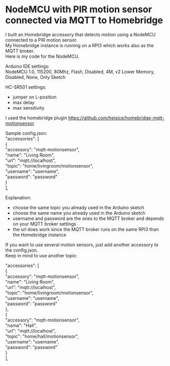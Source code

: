 # NodeMCU with PIR motion sensor connected via MQTT to Homebridge
I built an Homebridge accessory that detects motion using a NodeMCU connected to a PIR motion sensor.  
My Homebridge instance is running on a RPI3 which works also as the MQTT broker.  
Here is my code for the NodeMCU. 

Arduino IDE settings:  
NodeMCU 1.0, 115200, 80Mhz, Flash, Disabled, 4M, v2 Lower Memory, Disabled, None, Only Sketch  
  
HC-SR501 settings:
- jumper on L-position  
- max delay  
- max sensitivity 

I used the homebridge plugin https://github.com/heisice/homebridge-mqtt-motionsensor

Sample config.json:  
"accessories": [  
	{  
        		"accessory": "mqtt-motionsensor",  
    		"name": "Living Room",  
    		"url": "mqtt://localhost",  
    		"topic": "home/livingroom/motionsensor",  
    		"username": "username",  
    		"password": "password"  
  	}  
],  
  
Explanation:  
- choose the same topic you already used in the Arduino sketch  
- choose the same name you already used in the Arduino sketch  
- username and password are the ones to the MQTT broker and depends on your MQTT broker settings  
- the url does work since the MQTT broker runs on the same RPI3 than the Homebridge instance

If you want to use several motion sensors, just add another accessory to the config.json.  
Keep in mind to use another topic:  
  
"accessories": [  
  {  
    "accessory": "mqtt-motionsensor",  
    "name": "Living Room",  
    "url": "mqtt://localhost",  
    "topic": "home/livingroom/motionsensor",  
    "username": "username",  
    "password": "password"  
  },  
  {  
    "accessory": "mqtt-motionsensor",  
    "name": "Hall",  
    "url": "mqtt://localhost",  
    "topic": "home/hall/motionsensor",  
    "username": "username",  
    "password": "password"  
  }  
],  
